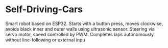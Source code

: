# Self-Driving-Cars
 Smart robot based on ESP32. Starts with a button press, moves clockwise, avoids black inner and outer walls using ultrasonic sensor. Steering via servo motor, speed controlled by PWM. Completes laps autonomously without line-following or external inpu
